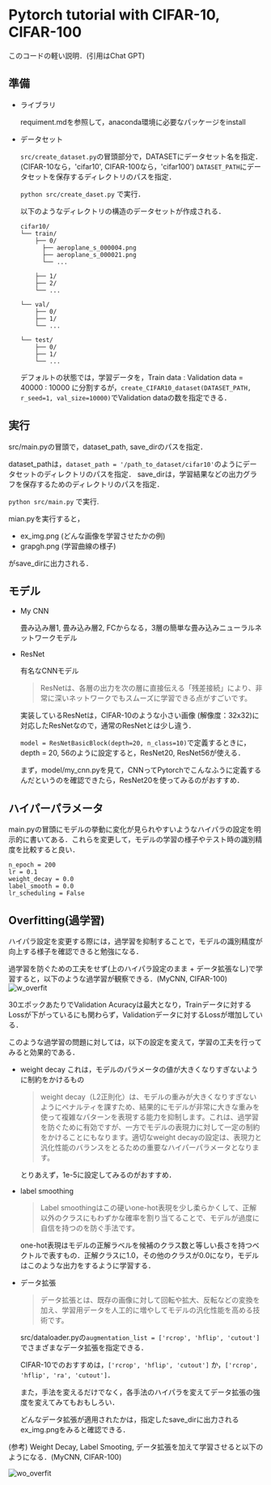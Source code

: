 # Pytorch tutorial with CIFAR-10, CIFAR-100
このコードの軽い説明．(引用はChat GPT)

## 準備
- ライブラリ
  
  requiment.mdを参照して，anaconda環境に必要なパッケージをinstall

- データセット
  
  `src/create_dataset.py`の冒頭部分で，DATASETにデータセット名を指定．(CIFAR-10なら，'cifar10', CIFAR-100なら，'cifar100')
  `DATASET_PATH`にデータセットを保存するディレクトリのパスを指定．

  `python src/create_daset.py` で実行．
  
  以下のようなディレクトリの構造のデータセットが作成される．
    
    ```
    cifar10/
    └── train/
        ├── 0/
          ├── aeroplane_s_000004.png
          ├── aeroplane_s_000021.png
          └── ...
    
        ├── 1/
        ├── 2/
        └── ...
    
    └── val/
        ├── 0/   
        ├── 1/
        └── ...
    
    └── test/
        ├── 0/   
        ├── 1/
        └── ...
    ```

    デフォルトの状態では，学習データを，Train data : Validation data = 40000 : 10000 に分割するが，`create_CIFAR10_dataset(DATASET_PATH, r_seed=1, val_size=10000)`でValidation dataの数を指定できる．


## 実行
src/main.pyの冒頭で，dataset_path, save_dirのパスを指定．

dataset_pathは，`dataset_path = '/path_to_dataset/cifar10'`のようにデータセットのディレクトリのパスを指定．
save_dirは，学習結果などの出力グラフを保存するためのディレクトリのパスを指定．

`python src/main.py` で実行.

mian.pyを実行すると，
- ex_img.png (どんな画像を学習させたかの例)
- grapgh.png (学習曲線の様子)
  
がsave_dirに出力される．

## モデル
- My CNN
  
  畳み込み層1, 畳み込み層2, FCからなる，3層の簡単な畳み込みニューラルネットワークモデル

- ResNet
  
  有名なCNNモデル
  > ResNetは、各層の出力を次の層に直接伝える「残差接続」により、非常に深いネットワークでもスムーズに学習できる点がすごいです。
  
  実装しているResNetは，CIFAR-10のような小さい画像 (解像度：32x32)に対応したResNetなので，通常のResNetとは少し違う．

  `model = ResNetBasicBlock(depth=20, n_class=10)`で定義するときに，depth = 20, 56のように設定すると，ResNet20, ResNet56が使える．

  まず，model/my_cnn.pyを見て，CNNってPytorchでこんなふうに定義するんだというのを確認できたら，ResNet20を使ってみるのがおすすめ．

## ハイパーパラメータ

main.pyの冒頭にモデルの挙動に変化が見られやすいようなハイパラの設定を明示的に書いてある．これらを変更して，モデルの学習の様子やテスト時の識別精度を比較すると良い．

```
n_epoch = 200
lr = 0.1
weight_decay = 0.0
label_smooth = 0.0
lr_scheduling = False
```

## Overfitting(過学習)
ハイパラ設定を変更する際には，過学習を抑制することで，モデルの識別精度が向上する様子を確認できると勉強になる．

過学習を防ぐための工夫をせず(上のハイパラ設定のまま + データ拡張なし)で学習すると，以下のような過学習が観察できる．(MyCNN, CIFAR-100)
![w_overfit](https://github.com/user-attachments/assets/0ecc47a0-5fc2-4c2b-a519-391f943cce1f)


30エポックあたりでValidation Acuracyは最大となり，Trainデータに対するLossが下がっているにも関わらず，Validationデータに対するLossが増加している．


このような過学習の問題に対しては，以下の設定を変えて，学習の工夫を行ってみると効果的である．

- weight decay 
  これは，モデルのパラメータの値が大きくなりすぎないように制約をかけるもの
  
  > weight decay（L2正則化）は、モデルの重みが大きくなりすぎないようにペナルティを課すため、結果的にモデルが非常に大きな重みを使って複雑なパターンを表現する能力を抑制します。これは、過学習を防ぐために有効ですが、一方でモデルの表現力に対して一定の制約をかけることにもなります。適切なweight decayの設定は、表現力と汎化性能のバランスをとるための重要なハイパーパラメータとなります。

  とりあえず，1e-5に設定してみるのがおすすめ．
  
- label smoothing
  > Label smoothingはこの硬いone-hot表現を少し柔らかくして、正解以外のクラスにもわずかな確率を割り当てることで、モデルが過度に自信を持つのを防ぐ手法です。
  
  one-hot表現はモデルの正解ラベルを候補のクラス数と等しい長さを持つベクトルで表すもの．正解クラスに1.0，その他のクラスが0.0になり，モデルはこのような出力をするように学習する．

- データ拡張
  > データ拡張とは、既存の画像に対して回転や拡大、反転などの変換を加え、学習用データを人工的に増やしてモデルの汎化性能を高める技術です。
  
  src/dataloader.pyの`augmentation_list = ['rcrop', 'hflip', 'cutout']`でさまざまなデータ拡張を指定できる．
  
  CIFAR-10でのおすすめは，`['rcrop', 'hflip', 'cutout']` か，`['rcrop', 'hflip', 'ra', 'cutout']`．

  また，手法を変えるだけでなく，各手法のハイパラを変えてデータ拡張の強度を変えてみてもおもしろい．

  どんなデータ拡張が適用されたかは，指定したsave_dirに出力されるex_img.pngをみると確認できる．



(参考) Weight Decay, Label Smooting, データ拡張を加えて学習させると以下のようになる．(MyCNN, CIFAR-100)

  ![wo_overfit](https://github.com/user-attachments/assets/0d985c44-21f9-43b0-99d1-fcda0aa0bbc8)




